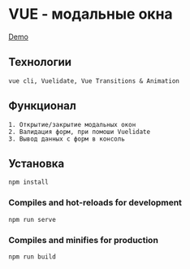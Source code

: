 # VUE - модальные окна

[Demo](http://natalia-malnova.ru/vue-modals/)


## Технологии

    vue cli, Vuelidate, Vue Transitions & Animation
## Функционал

    1. Открытие/закрытие модальных окон
    2. Валидация форм, при помоши Vuelidate
    3. Вывод данных с форм в консоль

## Установка
```
npm install
```

### Compiles and hot-reloads for development
```
npm run serve
```

### Compiles and minifies for production
```
npm run build
```
